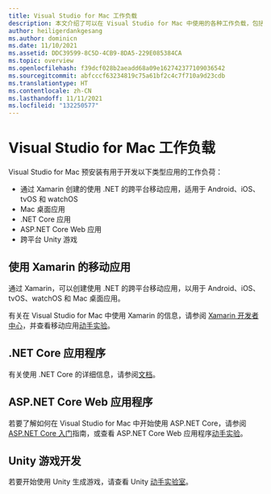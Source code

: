 ```yaml
---
title: Visual Studio for Mac 工作负载
description: 本文介绍了可以在 Visual Studio for Mac 中使用的各种工作负载，包括 Xamarin 移动应用、ASP.NET Core 和适用于游戏的 Unity。
author: heiligerdankgesang
ms.author: dominicn
ms.date: 11/10/2021
ms.assetid: DDC39599-8C5D-4CB9-8DA5-229E085384CA
ms.topic: overview
ms.openlocfilehash: f39dcf028b2aeadd68a09e162742377109036542
ms.sourcegitcommit: abfcccf63234819c75a61bf2c4c7f710a9d23cdb
ms.translationtype: HT
ms.contentlocale: zh-CN
ms.lasthandoff: 11/11/2021
ms.locfileid: "132250577"
---
```

# <a name="visual-studio-for-mac-workloads"></a>Visual Studio for Mac 工作负载

Visual Studio for Mac 预安装有用于开发以下类型应用的工作负荷：

* 通过 Xamarin 创建的使用 .NET 的跨平台移动应用，适用于 Android、iOS、tvOS 和 watchOS
* Mac 桌面应用
* .NET Core 应用
* ASP.NET Core Web 应用
* 跨平台 Unity 游戏

## <a name="mobile-applications-with-xamarin"></a>使用 Xamarin 的移动应用

通过 Xamarin，可以创建使用 .NET 的跨平台移动应用，以用于 Android、iOS、tvOS、watchOS 和 Mac 桌面应用。

有关在 Visual Studio for Mac 中使用 Xamarin 的信息，请参阅 [Xamarin 开发者中心](https://developer.xamarin.com/)，并查看移动应用[动手实验](https://github.com/Microsoft/vs4mac-labs/tree/master/Mobile/Getting-Started)。

## <a name="net-core-applications"></a>.NET Core 应用程序

有关使用 .NET Core 的详细信息，请参阅[文档](/dotnet/core/)。

## <a name="aspnet-core-web-applications"></a>ASP.NET Core Web 应用程序

若要了解如何在 Visual Studio for Mac 中开始使用 ASP.NET Core，请参阅 [ASP.NET Core 入门](asp-net-core.md)指南，或查看 ASP.NET Core Web 应用程序[动手实验](https://github.com/Microsoft/vs4mac-labs/tree/master/Web/Getting-Started)。

## <a name="unity-game-development"></a>Unity 游戏开发

若要开始使用 Unity 生成游戏，请查看 Unity [动手实验室](https://github.com/Microsoft/vs4mac-labs/tree/master/Unity/Getting-Started)。

